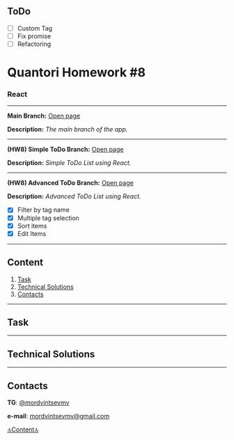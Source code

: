 ## ToDo

- [ ] Custom Tag
- [ ] Fix promise
- [ ] Refactoring

# Quantori Homework #8

### React

---

**Main Branch:** <a href="https://mordvintsevmv.github.io/quantori_homework_8" target="_blank">Open page</a>

**Description:** *The main branch of the app.*

---

**(HW8) Simple ToDo Branch:** <a href="https://quantori-hw8-feature-simple.netlify.app/" target="_blank">Open page</a>

**Description:** *Simple ToDo List using React.*


---

**(HW8) Advanced ToDo Branch:** <a href="https://quantori-hw8-feature-advanced.netlify.app/" target="_blank">Open page</a>

**Description:** *Advanced ToDo List using React.*

- [X] Filter by tag name
- [X] Multiple tag selection
- [X] Sort items
- [X] Edit Items

---

## <a name="content">Content</a>

1. [Task](#Task)
3. [Technical Solutions](#solutions)
5. [Contacts](#contacts)

---

## <a name="Task">Task</a>

---

## <a name="solutions">Technical Solutions</a>

---

## <a name="contacts">Contacts</a>

**TG**: [@mordvintsevmv](https://t.me/mordvintsevmv)

**e-mail**: mordvintsevmv@gmail.com


[🔝Content🔝](#content)


